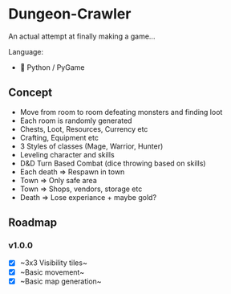 # Dungeon-Crawler

An actual attempt at finally making a game...

Language:

- :snake: Python / PyGame

## Concept

- Move from room to room defeating monsters and finding loot
- Each room is randomly generated
- Chests, Loot, Resources, Currency etc
- Crafting, Equipment etc
- 3 Styles of classes (Mage, Warrior, Hunter)
- Leveling character and skills
- D&D Turn Based Combat (dice throwing based on skills)
- Each death => Respawn in town
- Town => Only safe area
- Town => Shops, vendors, storage etc
- Death => Lose experiance + maybe gold?

## Roadmap

### v1.0.0

- [x] ~3x3 Visibility tiles~
- [x] ~Basic movement~
- [x] ~Basic map generation~
